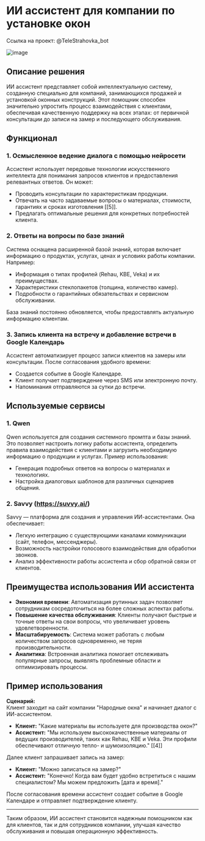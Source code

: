 # ИИ ассистент для компании по установке окон
Ссылка на проект:  @TeleStrahovka_bot

![image](https://github.com/user-attachments/assets/b14a33d4-c63e-4ca1-b9a7-47eb4fa2d447)


## Описание решения

ИИ ассистент представляет собой интеллектуальную систему, созданную специально для компаний, занимающихся продажей и установкой оконных конструкций. Этот помощник способен значительно упростить процесс взаимодействия с клиентами, обеспечивая качественную поддержку на всех этапах: от первичной консультации до записи на замер и последующего обслуживания.

## Функционал

### 1. **Осмысленное ведение диалога с помощью нейросети**
   Ассистент использует передовые технологии искусственного интеллекта для понимания запросов клиентов и предоставления релевантных ответов. Он может:
   - Проводить консультации по характеристикам продукции.
   - Отвечать на часто задаваемые вопросы о материалах, стоимости, гарантиях и сроках изготовления [[5]].
   - Предлагать оптимальные решения для конкретных потребностей клиента.

### 2. **Ответы на вопросы по базе знаний**
   Система оснащена расширенной базой знаний, которая включает информацию о продуктах, услугах, ценах и условиях работы компании. Например:
   - Информация о типах профилей (Rehau, KBE, Veka) и их преимуществах.
   - Характеристики стеклопакетов (толщина, количество камер).
   - Подробности о гарантийных обязательствах и сервисном обслуживании.
   
   База знаний постоянно обновляется, чтобы предоставлять актуальную информацию клиентам.

### 3. **Запись клиента на встречу и добавление встречи в Google Календарь**
   Ассистент автоматизирует процесс записи клиентов на замеры или консультации. После согласования удобного времени:
   - Создается событие в Google Календаре.
   - Клиент получает подтверждение через SMS или электронную почту.
   - Напоминания отправляются за сутки до встречи.

## Используемые сервисы

### 1. **Qwen**
   Qwen используется для создания системного промпта и базы знаний. Это позволяет настроить логику работы ассистента, определить правила взаимодействия с клиентами и загрузить необходимую информацию о продукции и услугах. Пример использования:
   - Генерация подробных ответов на вопросы о материалах и технологиях.
   - Настройка диалоговых шаблонов для различных сценариев общения.

### 2. **Savvy (https://suvvy.ai/)**
   Savvy — платформа для создания и управления ИИ-ассистентами. Она обеспечивает:
   - Легкую интеграцию с существующими каналами коммуникации (сайт, телефон, мессенджеры).
   - Возможность настройки голосового взаимодействия для обработки звонков.
   - Анализ эффективности работы ассистента и сбор обратной связи от клиентов.

## Преимущества использования ИИ ассистента

- **Экономия времени**: Автоматизация рутинных задач позволяет сотрудникам сосредоточиться на более сложных аспектах работы.
- **Повышение качества обслуживания**: Клиенты получают быстрые и точные ответы на свои вопросы, что увеличивает уровень удовлетворенности.
- **Масштабируемость**: Система может работать с любым количеством запросов одновременно, не теряя производительности.
- **Аналитика**: Встроенная аналитика помогает отслеживать популярные запросы, выявлять проблемные области и оптимизировать процессы.

## Пример использования

**Сценарий:**  
Клиент заходит на сайт компании "Народные окна" и начинает диалог с ИИ-ассистентом.  
- **Клиент:** "Какие материалы вы используете для производства окон?"  
- **Ассистент:** "Мы используем высококачественные материалы от ведущих производителей, таких как Rehau, KBE и Veka. Эти профили обеспечивают отличную тепло- и шумоизоляцию." [[4]]  

Далее клиент запрашивает запись на замер:  
- **Клиент:** "Можно записаться на замер?"  
- **Ассистент:** "Конечно! Когда вам будет удобно встретиться с нашим специалистом? Мы можем предложить [дата и время]."

После согласования времени ассистент создает событие в Google Календаре и отправляет подтверждение клиенту.

---

Таким образом, ИИ ассистент становится надежным помощником как для клиентов, так и для сотрудников компании, улучшая качество обслуживания и повышая операционную эффективность.
